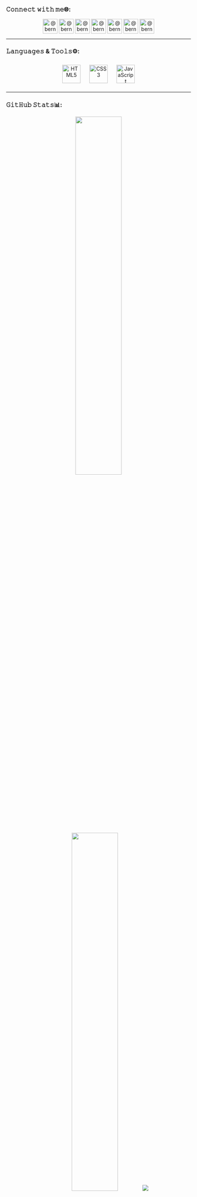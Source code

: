 ### 𝙲𝚘𝚗𝚗𝚎𝚌𝚝 𝚠𝚒𝚝𝚑 𝚖𝚎🌐:
<div align="center">
<p align="center">
<a href="https://linkedin.com/in/bernardozschaber" target="_blank"><img align="center" src="https://raw.githubusercontent.com/rahuldkjain/github-profile-readme-generator/master/src/images/icons/Social/linked-in-alt.svg" alt="@bernardozschaber" height="40em" /></a>
<a href="https://instagram.com/bernardozschaber/" target="_blank"><img align="center" src="https://raw.githubusercontent.com/rahuldkjain/github-profile-readme-generator/master/src/images/icons/Social/instagram.svg" alt="@bernardozschaber" height="40em" /></a>
<a href="https://open.spotify.com/user/hcz5mpj8lb0xtkkztmrt8h9z2?si=64fbcfa656ff4f8f" target="_blank"><img align="center" src="https://upload.wikimedia.org/wikipedia/commons/thumb/8/84/Spotify_icon.svg/991px-Spotify_icon.svg.png" alt="@bernardozschaber" height="40em" /></a>
<a href="https://medium.com/@bernardozschaber" target="_blank"><img align="center" src="https://www.iconpacks.net/icons/2/free-medium-icon-2177-thumb.png" alt="@bernardozschaber" height="40em" /></a>
<a href="https://www.goodreads.com/user/show/141281727-bernardo" target="_blank"><img align="center" src="https://cdn-icons-png.flaticon.com/512/2111/2111431.png" alt="@bernardozschaber" height="40em" /></a>
<a href="https://monkeytype.com/profile/bernardozschaber" target="_blank"><img align="center" src="https://typingstats.com/partners/monkeytype.png" alt="@bernardozschaber" height="40em" /></a>
<a href="https://10fastfingers.com/user/3343947/" target="_blank"><img align="center" src="https://i.imgur.com/twOZ4vf.png" alt="@bernardozschaber" height="40em" /></a>
</p>
</div>

<hr>

### 𝙻𝚊𝚗𝚐𝚞𝚊𝚐𝚎𝚜 & 𝚃𝚘𝚘𝚕𝚜⚙️:
<div align="center">
<a href="https://en.wikipedia.org/wiki/HTML5" target="_blank"><img style="margin: 10px" src="https://profilinator.rishav.dev/skills-assets/html5-original-wordmark.svg" alt="HTML5" height="50" /></a>
<a href="https://www.w3schools.com/css/" target="_blank"><img style="margin: 10px" src="https://profilinator.rishav.dev/skills-assets/css3-original-wordmark.svg" alt="CSS3" height="50" /></a>
<a href="https://www.javascript.com/" target="_blank"><img style="margin: 10px" src="https://profilinator.rishav.dev/skills-assets/javascript-original.svg" alt="JavaScript" height="50" /></a>
</div>

<hr>

### 𝙶𝚒𝚝𝙷𝚞𝚋 𝚂𝚝𝚊𝚝𝚜📊:
<p align="center">
  <img height="50%" width="auto" src ="https://github-readme-stats.vercel.app/api?username=bernardozschaber&show_icons=true&count_private=true&theme=bear&hide_border=true&hide=issues,contribs&bg_color=00000000">
  <img height="50%" width="auto" src ="https://github-readme-stats.vercel.app/api/top-langs/?username=bernardozschaber&layout=compact&hide_border=true&theme=bear&bg_color=00000000&langs_count=6&hide=jupyter%20notebook,tex,css,php&exclude_repo=Pacman-AI">
  <img src ="https://github-readme-streak-stats.herokuapp.com?user=bernardozschaber&theme=bear&hide_border=true&background=FFFFFF00">
</p>
<br>
<p align="center">
<img src ="https://visitcount.itsvg.in/api?id=bernardozschaber&icon=2&color=12">
</p>
